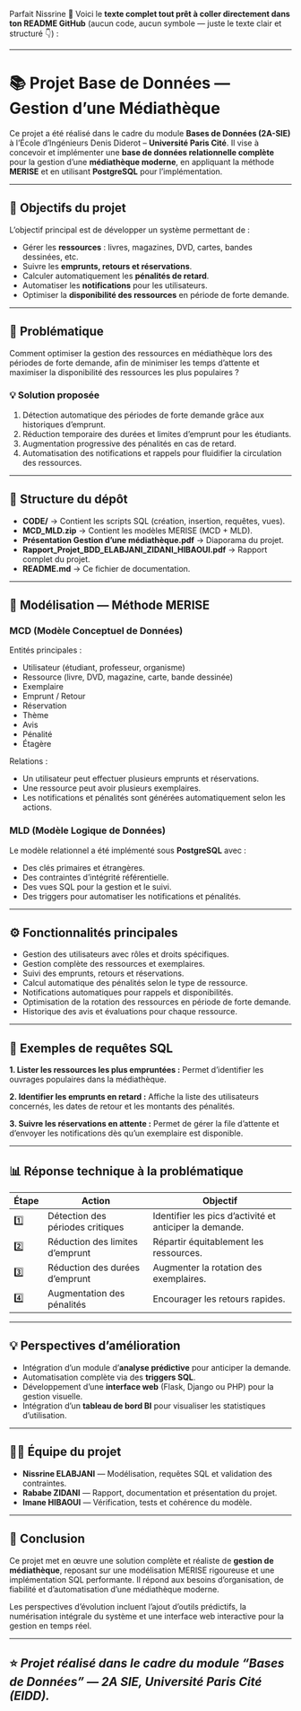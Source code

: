Parfait Nissrine 💪
Voici le **texte complet tout prêt à coller directement dans ton README GitHub** (aucun code, aucun symbole — juste le texte clair et structuré 👇) :

---

# 📚 Projet Base de Données — Gestion d’une Médiathèque

Ce projet a été réalisé dans le cadre du module **Bases de Données (2A-SIE)** à l’École d’Ingénieurs Denis Diderot – **Université Paris Cité**.
Il vise à concevoir et implémenter une **base de données relationnelle complète** pour la gestion d’une **médiathèque moderne**, en appliquant la méthode **MERISE** et en utilisant **PostgreSQL** pour l’implémentation.

---

## 🎯 Objectifs du projet

L’objectif principal est de développer un système permettant de :

* Gérer les **ressources** : livres, magazines, DVD, cartes, bandes dessinées, etc.
* Suivre les **emprunts, retours et réservations**.
* Calculer automatiquement les **pénalités de retard**.
* Automatiser les **notifications** pour les utilisateurs.
* Optimiser la **disponibilité des ressources** en période de forte demande.

---

## 🧠 Problématique

Comment optimiser la gestion des ressources en médiathèque lors des périodes de forte demande, afin de minimiser les temps d’attente et maximiser la disponibilité des ressources les plus populaires ?

### 💡 Solution proposée

1. Détection automatique des périodes de forte demande grâce aux historiques d’emprunt.
2. Réduction temporaire des durées et limites d’emprunt pour les étudiants.
3. Augmentation progressive des pénalités en cas de retard.
4. Automatisation des notifications et rappels pour fluidifier la circulation des ressources.

---

## 🧱 Structure du dépôt

* **CODE/** → Contient les scripts SQL (création, insertion, requêtes, vues).
* **MCD_MLD.zip** → Contient les modèles MERISE (MCD + MLD).
* **Présentation Gestion d’une médiathèque.pdf** → Diaporama du projet.
* **Rapport_Projet_BDD_ELABJANI_ZIDANI_HIBAOUI.pdf** → Rapport complet du projet.
* **README.md** → Ce fichier de documentation.

---

## 🧩 Modélisation — Méthode MERISE

### MCD (Modèle Conceptuel de Données)

Entités principales :

* Utilisateur (étudiant, professeur, organisme)
* Ressource (livre, DVD, magazine, carte, bande dessinée)
* Exemplaire
* Emprunt / Retour
* Réservation
* Thème
* Avis
* Pénalité
* Étagère

Relations :

* Un utilisateur peut effectuer plusieurs emprunts et réservations.
* Une ressource peut avoir plusieurs exemplaires.
* Les notifications et pénalités sont générées automatiquement selon les actions.

### MLD (Modèle Logique de Données)

Le modèle relationnel a été implémenté sous **PostgreSQL** avec :

* Des clés primaires et étrangères.
* Des contraintes d’intégrité référentielle.
* Des vues SQL pour la gestion et le suivi.
* Des triggers pour automatiser les notifications et pénalités.

---

## ⚙️ Fonctionnalités principales

* Gestion des utilisateurs avec rôles et droits spécifiques.
* Gestion complète des ressources et exemplaires.
* Suivi des emprunts, retours et réservations.
* Calcul automatique des pénalités selon le type de ressource.
* Notifications automatiques pour rappels et disponibilités.
* Optimisation de la rotation des ressources en période de forte demande.
* Historique des avis et évaluations pour chaque ressource.

---

## 🧪 Exemples de requêtes SQL

**1. Lister les ressources les plus empruntées :**
Permet d’identifier les ouvrages populaires dans la médiathèque.

**2. Identifier les emprunts en retard :**
Affiche la liste des utilisateurs concernés, les dates de retour et les montants des pénalités.

**3. Suivre les réservations en attente :**
Permet de gérer la file d’attente et d’envoyer les notifications dès qu’un exemplaire est disponible.

---

## 📊 Réponse technique à la problématique

| Étape | Action                           | Objectif                                                |
| ----- | -------------------------------- | ------------------------------------------------------- |
| 1️⃣   | Détection des périodes critiques | Identifier les pics d’activité et anticiper la demande. |
| 2️⃣   | Réduction des limites d’emprunt  | Répartir équitablement les ressources.                  |
| 3️⃣   | Réduction des durées d’emprunt   | Augmenter la rotation des exemplaires.                  |
| 4️⃣   | Augmentation des pénalités       | Encourager les retours rapides.                         |

---

## 💡 Perspectives d’amélioration

* Intégration d’un module d’**analyse prédictive** pour anticiper la demande.
* Automatisation complète via des **triggers SQL**.
* Développement d’une **interface web** (Flask, Django ou PHP) pour la gestion visuelle.
* Intégration d’un **tableau de bord BI** pour visualiser les statistiques d’utilisation.

---

## 👩‍💻 Équipe du projet

* **Nissrine ELABJANI** — Modélisation, requêtes SQL et validation des contraintes.
* **Rababe ZIDANI** — Rapport, documentation et présentation du projet.
* **Imane HIBAOUI** — Vérification, tests et cohérence du modèle.

---

## 🏁 Conclusion

Ce projet met en œuvre une solution complète et réaliste de **gestion de médiathèque**, reposant sur une modélisation MERISE rigoureuse et une implémentation SQL performante.
Il répond aux besoins d’organisation, de fiabilité et d’automatisation d’une médiathèque moderne.

Les perspectives d’évolution incluent l’ajout d’outils prédictifs, la numérisation intégrale du système et une interface web interactive pour la gestion en temps réel.

---

## ⭐️ *Projet réalisé dans le cadre du module “Bases de Données” — 2A SIE, Université Paris Cité (EIDD).*

